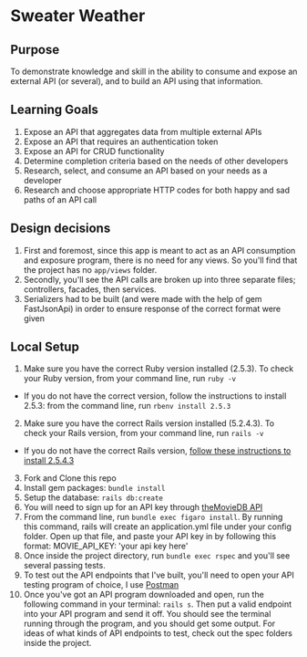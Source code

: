 # Sweater Weather

## Purpose

To demonstrate knowledge and skill in the ability to consume and expose an external API (or several), and to build an API using that information.

## Learning Goals

1. Expose an API that aggregates data from multiple external APIs
2. Expose an API that requires an authentication token
3. Expose an API for CRUD functionality
4. Determine completion criteria based on the needs of other developers
5. Research, select, and consume an API based on your needs as a developer
6. Research and choose appropriate HTTP codes for both happy and sad paths of an API call

## Design decisions

1. First and foremost, since this app is meant to act as an API consumption and exposure program, there is no need for any views. So you'll find that the project has no `app/views` folder.
2. Secondly, you'll see the API calls are broken up into three separate files; controllers, facades, then services.
3. Serializers had to be built (and were made with the help of gem FastJsonApi) in order to ensure response of the correct format were given


## Local Setup

1. Make sure you have the correct Ruby version installed (2.5.3). To check your Ruby version, from your command line, run `ruby -v`
  - If you do not have the correct version, follow the instructions to install 2.5.3: from the command line, run `rbenv install 2.5.3`
2. Make sure you have the correct Rails version installed (5.2.4.3). To check your Rails version, from your command line, run `rails -v`
  - If you do not have the correct Rails version, [follow these instructions to install 2.5.4.3](https://github.com/turingschool-examples/task_manager_rails/blob/master/rails_uninstall.md)
3. Fork and Clone this repo
4. Install gem packages: `bundle install`
5. Setup the database: `rails db:create`
6. You will need to sign up for an API key through [theMovieDB API](https://developers.themoviedb.org/)
7. From the command line, run `bundle exec figaro install`. By running this command, rails will create an application.yml file under your config folder. Open up that file, and paste your API key in by following this format: MOVIE_API_KEY: 'your api key here'
8. Once inside the project directory, run `bundle exec rspec` and you'll see several passing tests.
9. To test out the API endpoints that I've built, you'll need to open your API testing program of choice, I use [Postman](https://www.postman.com/)
10. Once you've got an API program downloaded and open, run the following command in your terminal: `rails s`. Then put a valid endpoint into your API program and send it off. You should see the terminal running through the program, and you should get some output. For ideas of what kinds of API endpoints to test, check out the spec folders inside the project.
